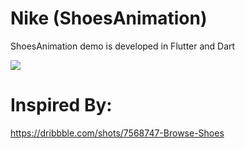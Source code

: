 # Nike (ShoesAnimation)
ShoesAnimation demo is developed in Flutter and Dart

![](ShoesAnimate.gif)

# Inspired By: 

https://dribbble.com/shots/7568747-Browse-Shoes
